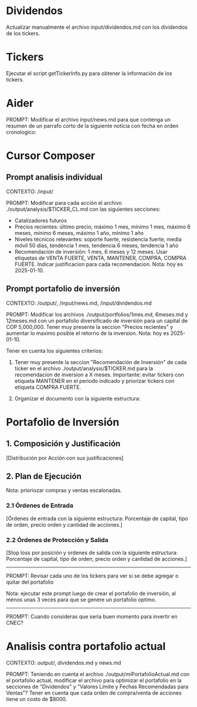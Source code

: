 # Dividendos

Actualizar manualmente el archivo input/dividendos.md con los dividendos de los tickers.

# Tickers

Ejecutar el script getTickerInfo.py para obtener la información de los tickers.

# Aider

PROMPT: Modificar el archivo input/news.md para que contenga un resumen de un parrafo corto de la siguiente noticia con fecha en orden cronologico:

# Cursor Composer

## Prompt analisis individual

CONTEXTO: /input/

PROMPT: 
Modificar para cada acción el archivo ./output/analysis/$TICKER_CL.md con las siguientes secciones:
- Catalizadores futuros
- Precios recientes: último precio, máximo 1 mes, mínimo 1 mes, máximo 6 meses, mínimo 6 meses, máximo 1 año, mínimo 1 año
- Niveles técnicos relevantes: soporte fuerte, resistencia fuerte, media móvil 50 días, tendencia 1 mes, tendencia 6 meses, tendencia 1 año
- Recomendación de inversión: 1 mes, 6 meses y 12 meses. Usar etiquetas de VENTA FUERTE, VENTA, MANTENER, COMPRA, COMPRA FUERTE. Indicar justificacion para cada recomendacion.
Nota: hoy es 2025-01-10.

## Prompt portafolio de inversión

CONTEXTO: /output/, /input/news.md, /input/dividendos.md

PROMPT:
Modificar los archivos ./output/portfolios/1mes.md, 6meses.md y 12meses.md con un portafolio diversificado de inversión para un capital de COP 5,000,000. Tener muy presente la seccion "Precios recientes" y aumentar lo maximo posible el retorno de la inversion.
Nota: hoy es 2025-01-10.

Tener en cuenta los siguientes criterios:

1. Tener muy presente la seccion "Recomendación de Inversión" de cada ticker en el archivo ./output/analysis/$TICKER.md para la recomendacion de inversion a X meses. Importante: evitar tickers con etiqueta MANTENER en el periodo indicado y priorizar tickers con etiqueta COMPRA FUERTE.

2. Organizar el documento con la siguiente estructura:

# Portafolio de Inversión

## 1. Composición y Justificación

[Distribución por Acción con sus justificaciones]

## 2. Plan de Ejecución

Nota: prioriozar compras y ventas escalonadas.

### 2.1 Órdenes de Entrada

[Órdenes de entrada con la siguiente estructura: Porcentaje de capital, tipo de orden, precio orden y cantidad de acciones.]

### 2.2 Órdenes de Protección y Salida

[Stop loss por posición y ordenes de salida con la siguiente estructura: Porcentaje de capital, tipo de orden, precio orden y cantidad de acciones.]

---

PROMPT: Revisar cada uno de los tickers para ver si se debe agregar o quitar del portafolio

Nota: ejecutar este prompt luego de crear el portafolio de inversión, al menos unas 3 veces para que se genere un portafolio optimo.

---

PROMPT: Cuando consideras que seria buen momento para invertir en CNEC?


# Analisis contra portafolio actual

CONTEXTO: output/, dividendos.md y news.md

PROMPT: Teniendo en cuenta el archivo ./output/miPortafolioActual.md con el portafolio actual, modificar el archivo para optimizar el portafolio en la secciones de "Dividendos" y "Valores Límite y Fechas Recomendadas para Ventas"? Tener en cuenta que cada orden de compra/venta de acciones tiene un costo de $8000.

